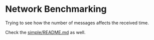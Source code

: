# Network Benchmarking

Trying to see how the number of messages affects the received time.

Check the [simple/README.md](./simple/README.md) as well.

